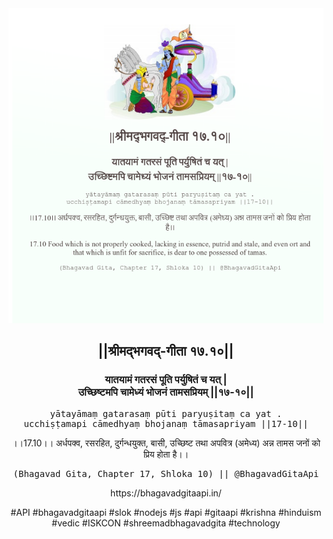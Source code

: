 <img src="../../asset/BG_17_10.png"/>
<center><h2>||श्रीमद्‍भगवद्‍-गीता १७.१०||</h2>
<h3>यातयामं गतरसं पूति पर्युषितं च यत् |<br/>उच्छिष्टमपि चामेध्यं भोजनं तामसप्रियम् ||१७-१०||</h3>
<pre>yātayāmaṃ gatarasaṃ pūti paryuṣitaṃ ca yat .<br/>ucchiṣṭamapi cāmedhyaṃ bhojanaṃ tāmasapriyam ||17-10||</pre>
<p>।।17.10।। अर्धपक्व, रसरहित, दुर्गन्धयुक्त, बासी, उच्छिष्ट तथा अपवित्र (अमेध्य) अन्न तामस जनों को प्रिय होता है।।</p>
<pre>(Bhagavad Gita, Chapter 17, Shloka 10) || @BhagavadGitaApi</pre><p>https://bhagavadgitaapi.in/</p><p>#API #bhagavadgitaapi #slok #nodejs #js #api #gitaapi #krishna #hinduism #vedic #ISKCON #shreemadbhagavadgita #technology</p></center>